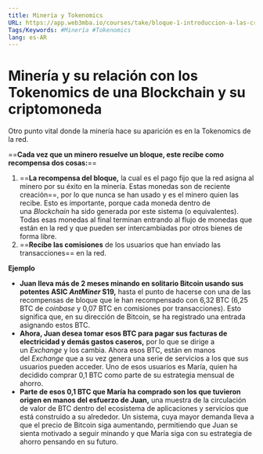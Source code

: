 ```yaml
---
title: Minería y Tokenomics
URL: https://app.web3mba.io/courses/take/bloque-1-introduccion-a-las-criptomonedas/texts/35682231-u4-2-mineria-y-tokenomics
Tags/Keywords: #Minería #Tokenomics
lang: es-AR
---
```

# Minería y su relación con los Tokenomics de una Blockchain y su criptomoneda
Otro punto vital donde la minería hace su aparición es en la Tokenomics de la red. 

==**Cada vez que un minero resuelve un bloque, este recibe como recompensa dos cosas:**==
1. ==**La recompensa del bloque,** la cual es el pago fijo que la red asigna al minero por su éxito en la minería. Estas monedas son de reciente creación==, por lo que nunca se han usado y es el minero quien las recibe. Esto es importante, porque cada moneda dentro de una _Blockchain_ ha sido generada por este sistema (o equivalentes). Todas esas monedas al final terminan entrando al flujo de monedas que están en la red y que pueden ser intercambiadas por otros bienes de forma libre.
2. ==**Recibe las comisiones** de los usuarios que han enviado las transacciones== en la red.


**Ejemplo**
- **Juan lleva más de 2 meses minando en solitario Bitcoin usando sus potentes ASIC _AntMiner_ S19,** hasta el punto de hacerse con una de las recompensas de bloque que le han recompensado con 6,32 BTC (6,25 BTC de _coinbase_ y 0,07 BTC en comisiones por transacciones). Esto significa que, en su dirección de Bitcoin, se ha registrado una entrada asignando estos BTC.
- **Ahora, Juan desea tomar esos BTC para pagar sus facturas de electricidad y demás gastos caseros,** por lo que se dirige a un _Exchange_ y los cambia. Ahora esos BTC, están en manos del _Exchange_ que a su vez genera una serie de servicios a los que sus usuarios pueden acceder. Uno de esos usuarios es María, quien ha decidido comprar 0,1 BTC como parte de su estrategia mensual de ahorro.
- **Parte de esos 0,1 BTC que María ha comprado son los que tuvieron origen en manos del esfuerzo de Juan,** una muestra de la circulación de valor de BTC dentro del ecosistema de aplicaciones y servicios que está construido a su alrededor. Un sistema, cuya mayor demanda lleva a que el precio de Bitcoin siga aumentando, permitiendo que Juan se sienta motivado a seguir minando y que María siga con su estrategia de ahorro pensando en su futuro.